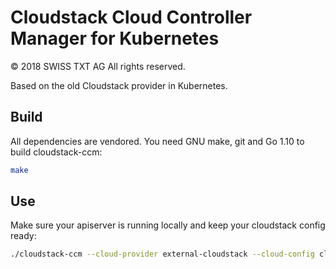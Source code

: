 # Cloudstack Cloud Controller Manager for Kubernetes

© 2018 SWISS TXT AG
All rights reserved.

Based on the old Cloudstack provider in Kubernetes.

## Build

All dependencies are vendored.
You need GNU make, git and Go 1.10 to build cloudstack-ccm:

```bash
make
```

## Use

Make sure your apiserver is running locally and keep your cloudstack config ready:

```bash
./cloudstack-ccm --cloud-provider external-cloudstack --cloud-config cloud.config --master localhost
```

